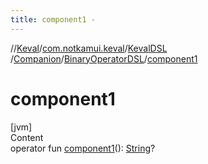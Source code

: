 ```yaml
---
title: component1 -
---
```

//[Keval](../../../../index.md)/[com.notkamui.keval](../../../index.md)/[KevalDSL](../../index.md)
/[Companion](../index.md)/[BinaryOperatorDSL](index.md)/[component1](component1.md)

# component1

[jvm]  
Content  
operator
fun [component1](component1.md)(): [String](https://kotlinlang.org/api/latest/jvm/stdlib/kotlin/-string/index.html)?  




